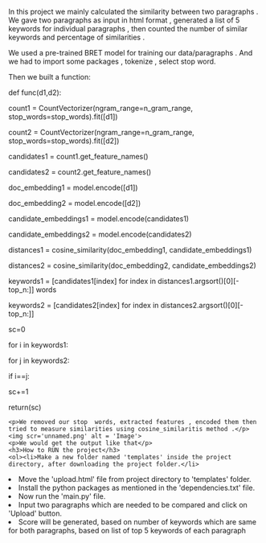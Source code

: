 <p>In this project we mainly calculated the similarity between two paragraphs . We gave two paragraphs  as input  in html format , generated a list of 5 keywords for individual paragraphs , then counted the number of similar keywords and percentage of similarities .
</p>


<p>We used a pre-trained BRET model for training our data/paragraphs . And we had to import some packages , tokenize , select stop word.</p>
<p>Then we built a function:</p>

<p>def func(d1,d2):</p>
    <p>count1 = CountVectorizer(ngram_range=n_gram_range, stop_words=stop_words).fit([d1])</p>
    <p>count2 = CountVectorizer(ngram_range=n_gram_range, stop_words=stop_words).fit([d2])<p>
    <p>candidates1 = count1.get_feature_names()</p>
    <p>candidates2 = count2.get_feature_names()</p>
    <p>doc_embedding1 = model.encode([d1])</p>
    <p>doc_embedding2 = model.encode([d2])</p>
    <p>candidate_embeddings1 = model.encode(candidates1)</p>
    <p>candidate_embeddings2 = model.encode(candidates2)</p>
    <p>distances1 = cosine_similarity(doc_embedding1, candidate_embeddings1)</p>
    <p>distances2 = cosine_similarity(doc_embedding2, candidate_embeddings2)</p>
    <p>keywords1 = [candidates1[index] for index in distances1.argsort()[0][-top_n:]] words</p>
    <p>keywords2 = [candidates2[index] for index in distances2.argsort()[0][-top_n:]]</p>
    <p>sc=0</p>
    <p>for i in keywords1:</p>
        <p>for j in keywords2:</p>
            <p>if i==j:</p>
                <p>sc+=1</p>
    <p>return(sc)</p>
    
    <p>We removed our stop  words, extracted features , encoded them then tried to measure similarities using cosine_similaritis method .</p>
    <img scr='unnamed.png' alt = 'Image'>
    <p>We would get the output like that</p>
    <h3>How to RUN the project</h3>
    <ol><li>Make a new folder named 'templates' inside the project directory, after downloading the project folder.</li>
<li>Move the 'upload.html' file from project directory to 'templates' folder.</li>
<li>Install the python packages as mentioned in the 'dependencies.txt' file.</li>
<li>Now run the 'main.py' file.</li>
<li>Input two paragraphs which are needed to be compared and click on 'Upload' button.</li>
<li>Score will be generated, based on number of keywords which are same for both paragraphs, based on list of top 5 keywords of each paragraph</li></ol>




